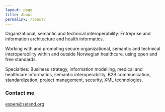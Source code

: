 ```yaml
---
layout: page
title: About
permalink: /about/
---
```


Organizational, semantic and technical interoperability. Entreprise and information architecture and health informatics.

Working with and promoting secure organizational, semantic and technical interoperability within and outside Norwegian healthcare, using open and free standards.

Specialties: Business strategy, information modelling, medical and healthcare informatics, semantic interoperability, B2B communication, standardization, project management, security, XML technologies. 

### Contact me

[espen@seland.org](mailto:espen@seland.org)
